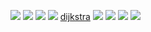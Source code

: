 

![](https://s2.loli.net/2022/08/27/c35hsRKkUi6nwNo.png)
![](https://s2.loli.net/2022/08/27/xYTaXfvojz8PVe6.png)
![](https://s2.loli.net/2022/08/27/38DpreCRtUiNf5V.png)
![](https://s2.loli.net/2022/08/27/7DAhuUP2lkgOvQH.png)
[dijkstra](https://zhuanlan.zhihu.com/p/40338107)
![](https://s2.loli.net/2022/08/27/PjT5OhZumVMFk7J.png)
![](https://s2.loli.net/2022/08/27/VnmC73PSI4RoutZ.png)
![](https://s2.loli.net/2022/08/27/IuvkXAT7C2oPwf6.png)
![](https://s2.loli.net/2022/08/27/3hHI9OURpGmT4f8.png)